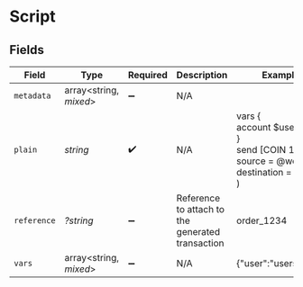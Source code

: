 # Script


## Fields

| Field                                                                            | Type                                                                             | Required                                                                         | Description                                                                      | Example                                                                          |
| -------------------------------------------------------------------------------- | -------------------------------------------------------------------------------- | -------------------------------------------------------------------------------- | -------------------------------------------------------------------------------- | -------------------------------------------------------------------------------- |
| `metadata`                                                                       | array<string, *mixed*>                                                           | :heavy_minus_sign:                                                               | N/A                                                                              |                                                                                  |
| `plain`                                                                          | *string*                                                                         | :heavy_check_mark:                                                               | N/A                                                                              | vars {<br/>account $user<br/>}<br/>send [COIN 10] (<br/>	source = @world<br/>	destination = $user<br/>)<br/> |
| `reference`                                                                      | *?string*                                                                        | :heavy_minus_sign:                                                               | Reference to attach to the generated transaction                                 | order_1234                                                                       |
| `vars`                                                                           | array<string, *mixed*>                                                           | :heavy_minus_sign:                                                               | N/A                                                                              | {"user":"users:042"}                                                             |